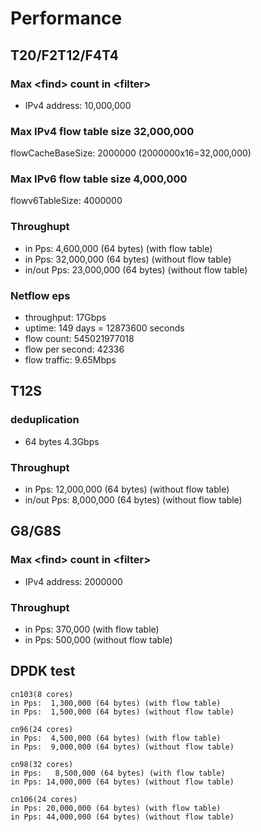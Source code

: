 # Performance
## T20/F2T12/F4T4
### Max \<find\> count in \<filter\>
- IPv4 address: 10,000,000

### Max IPv4 flow table size 32,000,000
flowCacheBaseSize: 2000000 (2000000x16=32,000,000)

### Max IPv6 flow table size 4,000,000
flowv6TableSize: 4000000

### Throughupt
- in Pps: 4,600,000 (64 bytes) (with flow table)
- in Pps: 32,000,000 (64 bytes) (without flow table)
- in/out Pps: 23,000,000 (64 bytes) (without flow table)

### Netflow eps
- throughput:   17Gbps
- uptime:  149 days = 12873600 seconds
- flow count:  545021977018
- flow per second: 42336
- flow traffic: 9.65Mbps

## T12S
### deduplication
- 64 bytes 4.3Gbps
### Throughupt
- in Pps: 12,000,000 (64 bytes) (without flow table)
- in/out Pps: 8,000,000 (64 bytes) (without flow table)

## G8/G8S
### Max \<find\> count in \<filter\>
- IPv4 address: 2000000
### Throughupt
- in Pps: 370,000 (with flow table)
- in Pps: 500,000 (without flow table)


## DPDK test
```
cn103(8 cores)
in Pps:  1,300,000 (64 bytes) (with flow table)
in Pps:  1,500,000 (64 bytes) (without flow table)

cn96(24 cores)
in Pps:  4,500,000 (64 bytes) (with flow table)
in Pps:  9,000,000 (64 bytes) (without flow table)

cn98(32 cores)
in Pps:   8,500,000 (64 bytes) (with flow table)
in Pps: 14,000,000 (64 bytes) (without flow table)

cn106(24 cores)
in Pps: 20,000,000 (64 bytes) (with flow table)
in Pps: 44,000,000 (64 bytes) (without flow table)
```
